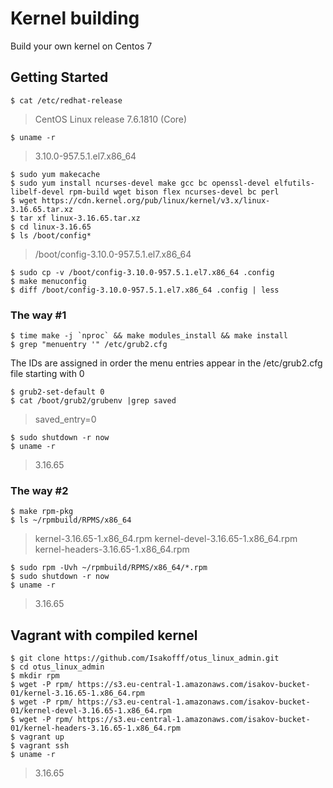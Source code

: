 # Kernel building
Build your own kernel on Centos 7

## Getting Started

```
$ cat /etc/redhat-release
```
> CentOS Linux release 7.6.1810 (Core)
```
$ uname -r
```
> 3.10.0-957.5.1.el7.x86_64
```
$ sudo yum makecache
$ sudo yum install ncurses-devel make gcc bc openssl-devel elfutils-libelf-devel rpm-build wget bison flex ncurses-devel bc perl
$ wget https://cdn.kernel.org/pub/linux/kernel/v3.x/linux-3.16.65.tar.xz
$ tar xf linux-3.16.65.tar.xz
$ cd linux-3.16.65
$ ls /boot/config*
```
> /boot/config-3.10.0-957.5.1.el7.x86_64
```
$ sudo cp -v /boot/config-3.10.0-957.5.1.el7.x86_64 .config
$ make menuconfig
$ diff /boot/config-3.10.0-957.5.1.el7.x86_64 .config | less
```

### The way #1

```
$ time make -j `nproc` && make modules_install && make install
$ grep "menuentry '" /etc/grub2.cfg
```
The IDs are assigned in order the menu entries appear in the /etc/grub2.cfg file starting with 0
```
$ grub2-set-default 0
$ cat /boot/grub2/grubenv |grep saved
```
> saved_entry=0
```
$ sudo shutdown -r now
$ uname -r
```
> 3.16.65

### The way #2

```
$ make rpm-pkg
$ ls ~/rpmbuild/RPMS/x86_64
```
> kernel-3.16.65-1.x86_64.rpm  kernel-devel-3.16.65-1.x86_64.rpm  kernel-headers-3.16.65-1.x86_64.rpm
```
$ sudo rpm -Uvh ~/rpmbuild/RPMS/x86_64/*.rpm
$ sudo shutdown -r now
$ uname -r
```
> 3.16.65

## Vagrant with compiled kernel

```
$ git clone https://github.com/Isakofff/otus_linux_admin.git
$ cd otus_linux_admin
$ mkdir rpm
$ wget -P rpm/ https://s3.eu-central-1.amazonaws.com/isakov-bucket-01/kernel-3.16.65-1.x86_64.rpm
$ wget -P rpm/ https://s3.eu-central-1.amazonaws.com/isakov-bucket-01/kernel-devel-3.16.65-1.x86_64.rpm
$ wget -P rpm/ https://s3.eu-central-1.amazonaws.com/isakov-bucket-01/kernel-headers-3.16.65-1.x86_64.rpm
$ vagrant up
$ vagrant ssh
$ uname -r
```
> 3.16.65



